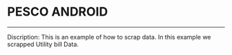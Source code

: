 # PESCO ANDROID
---------------
Discription:
This is an example of how to scrap data. In this example we scrapped Utility bill Data.
